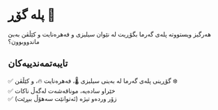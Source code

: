 #  پلە گۆڕ 🔄  

هەرگیز ویستووتە پلەی گەرما بگۆڕیت لە نێوان سیلیزی و فەهرەنایت و کێڵڤن بەبێ ماندووبوون؟  

## تایبەتمەندییەکان  
✅ گۆڕینی پلەی گەرما لە بەینی سیلیزی 🌡️، فەهرەنایت 🔥، و کێڵڤن ❄️  
✅ خێراو سادەیە، موناقەشەت لەگەڵ ناکات  
✅ زۆر وردەو تیژە (ئەتوانێت سەهۆڵ ببڕێت)  
